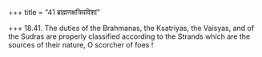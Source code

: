 +++
title = "41 ब्राह्मणक्षत्रियविशां"

+++
18.41. The duties of the Brahmanas, the Ksatriyas, the Vaisyas, and of
the Sudras are properly classified according to the Strands which are
the sources of their nature, O scorcher of foes !

